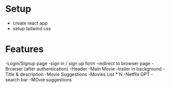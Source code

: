 # Setup
- create react app
- setup tailwind css

# Features
-Login/Signup page
    -sign in / sign up form
    -redirect to browser page
-Browser (after authentication)
    -Header
    -Main Movie
        -trailer in background
        -Title & description
        -Movie Suggestions
            -Movies List  * N
-Netflix GPT
    -search bar
    -MOvie suggestions